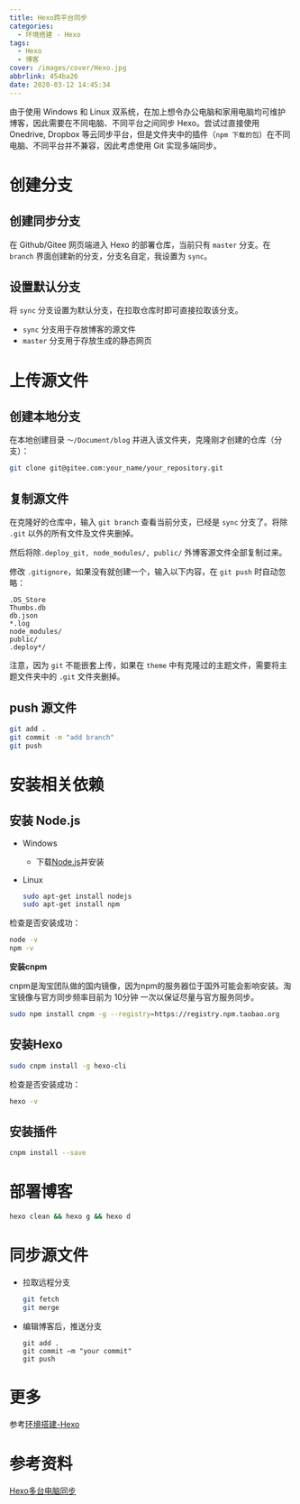 ```yaml
---
title: Hexo跨平台同步
categories:
  - 环境搭建 - Hexo
tags:
  - Hexo
  - 博客
cover: /images/cover/Hexo.jpg
abbrlink: 454ba26
date: 2020-03-12 14:45:34
---
```




由于使用 Windows 和 Linux 双系统，在加上想令办公电脑和家用电脑均可维护博客，因此需要在不同电脑、不同平台之间同步 Hexo。尝试过直接使用 Onedrive, Dropbox 等云同步平台，但是文件夹中的插件（`npm 下载的包`）在不同电脑、不同平台并不兼容，因此考虑使用 Git 实现多端同步。

# 创建分支

## 创建同步分支

在 Github/Gitee 网页端进入 Hexo 的部署仓库，当前只有 `master` 分支。在 `branch` 界面创建新的分支，分支名自定，我设置为 `sync`。

## 设置默认分支

将 `sync` 分支设置为默认分支，在拉取仓库时即可直接拉取该分支。
- `sync` 分支用于存放博客的源文件
- `master` 分支用于存放生成的静态网页

# 上传源文件

## 创建本地分支

在本地创建目录 `～/Document/blog` 并进入该文件夹，克隆刚才创建的仓库（分支）：

```bash
git clone git@gitee.com:your_name/your_repository.git
```

## 复制源文件

在克隆好的仓库中，输入 `git branch` 查看当前分支，已经是 `sync` 分支了。将除 `.git` 以外的所有文件及文件夹删掉。

然后将除`.deploy_git, node_modules/, public/` 外博客源文件全部复制过来。

修改 `.gitignore`，如果没有就创建一个，输入以下内容，在 `git push` 时自动忽略：

```
.DS_Store
Thumbs.db
db.json
*.log
node_modules/
public/
.deploy*/
```

注意，因为 `git` 不能嵌套上传，如果在 `theme` 中有克隆过的主题文件，需要将主题文件夹中的 `.git` 文件夹删掉。

## push 源文件

```bash
git add .
git commit -m "add branch"
git push
```

# 安装相关依赖

## 安装 Node.js

* Windows

  * 下载[Node.js](https://nodejs.org/en/)并安装

* Linux

  ```bash
  sudo apt-get install nodejs
  sudo apt-get install npm
  ```

检查是否安装成功：

```bash
node -v
npm -v
```

**安装cnpm**

cnpm是淘宝团队做的国内镜像，因为npm的服务器位于国外可能会影响安装。淘宝镜像与官方同步频率目前为 10分钟 一次以保证尽量与官方服务同步。

```bash
sudo npm install cnpm -g --registry=https://registry.npm.taobao.org
```
## 安装Hexo

```bash
sudo cnpm install -g hexo-cli
```

检查是否安装成功：

```bash
hexo -v
```

## 安装插件

```bash
cnpm install --save

```

# 部署博客

```bash
hexo clean && hexo g && hexo d
```

# 同步源文件

- 拉取远程分支

    ```bash
    git fetch
    git merge
    ```

- 编辑博客后，推送分支

    ```
    git add .
    git commit –m "your commit"
    git push 
    ```

# 更多

参考[环境搭建-Hexo](/categories/环境搭建-Hexo/)

# 参考资料

[Hexo多台电脑同步](https://www.cnblogs.com/shuofxz/p/11736825.html)